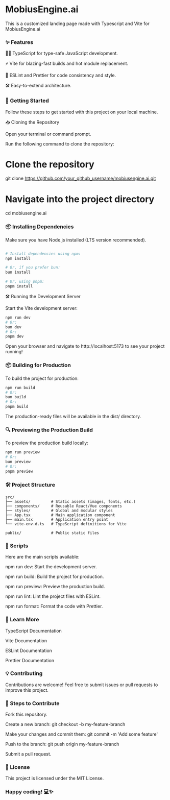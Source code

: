 # MobiusEngine.ai

This is a customized landing page made with Typescript and Vite for MobiusEngine.ai
### ✨ Features

🧑‍💻 TypeScript for type-safe JavaScript development.

⚡ Vite for blazing-fast builds and hot module replacement.

🎨 ESLint and Prettier for code consistency and style.

🛠️ Easy-to-extend architecture.

### 🚀 Getting Started

Follow these steps to get started with this project on your local machine.

📥 Cloning the Repository

Open your terminal or command prompt.

Run the following command to clone the repository:

# Clone the repository
git clone https://github.com/your_github_username/mobiusengine.ai.git

# Navigate into the project directory
cd mobiusengine.ai

### 📦 Installing Dependencies

Make sure you have Node.js installed (LTS version recommended).

 ```bash

# Install dependencies using npm:
npm install

# Or, if you prefer bun:
bun install

# Or, using pnpm:
pnpm install
```

🛠️ Running the Development Server

Start the Vite development server:
 ```bash
npm run dev
# Or:
bun dev
# Or:
pnpm dev
```

Open your browser and navigate to http://localhost:5173 to see your project running!

### 📦 Building for Production

To build the project for production:
```bash
npm run build
# Or:
bun build
# Or:
pnpm build
```

The production-ready files will be available in the dist/ directory.

### 🔍 Previewing the Production Build

To preview the production build locally:
```bash
npm run preview
# Or:
bun preview
# Or:
pnpm preview
```
### 🛠️ Project Structure
```
src/
├── assets/         # Static assets (images, fonts, etc.)
├── components/     # Reusable React/Vue components
├── styles/         # Global and modular styles
├── App.tsx         # Main application component
├── main.tsx        # Application entry point
└── vite-env.d.ts   # TypeScript definitions for Vite

public/             # Public static files
```

### 📜 Scripts

Here are the main scripts available:

npm run dev: Start the development server.

npm run build: Build the project for production.

npm run preview: Preview the production build.

npm run lint: Lint the project files with ESLint.

npm run format: Format the code with Prettier.

### 📖 Learn More

TypeScript Documentation

Vite Documentation

ESLint Documentation

Prettier Documentation

### 💡 Contributing

Contributions are welcome! Feel free to submit issues or pull requests to improve this project.

### 📝 Steps to Contribute

Fork this repository.

Create a new branch: git checkout -b my-feature-branch

Make your changes and commit them: git commit -m 'Add some feature'

Push to the branch: git push origin my-feature-branch

Submit a pull request.

### 📄 License
This project is licensed under the MIT License.
### Happy coding! 💻✨

